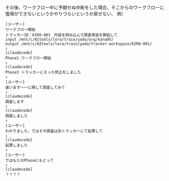 その後、ワークフロー中に予期せぬ中断をした場合、そこからのワークフローに復帰ができないというかやりづらいというか戻せない、
例）

```
[ユーザー]
ワークフロー開始
トラッカーID：KIRO-001　内容を読み込んで調査実装を開始して
input /mnt/c/AItools/lora/train/yado/org/kana05/ 
output /mnt/c/AItools/lora/train/yado/tracker-workspace/KIRO-001/
↓
[claudecode]
Phase1 ワークフロー開始
↓
[claudecode]
Phase3 トラッカーにそった修正をしました
↓
[ユーザー]
違います〜〜に関して調査してみて
↓
[claudecode]
調査します
↓
[claudecode]
調査しました
↓
[ユーザー]
わかりました、ではその調査は別トラッカーにて起票して
↓
[claudecode]
起票しました
↓
[ユーザー]
ではもとのPhaseにもどって
↓
[claudecode]
？？？？


```